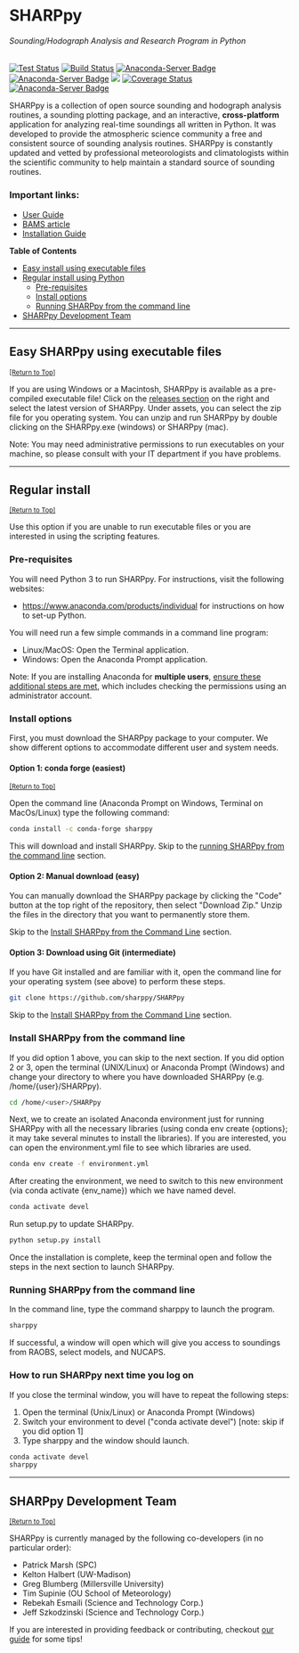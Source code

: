 # SHARPpy

###### Sounding/Hodograph Analysis and Research Program in Python

[![Test Status](https://github.com/NUCAPS/SHARPpy/actions/workflows/pytest.yml/badge.svg?branch=master)](https://github.com/NUCAPS/SHARPpy/actions/workflows/pytest.yml)
[![Build Status](https://github.com/NUCAPS/SHARPpy/actions/workflows/build.yml/badge.svg?branch=master)](https://github.com/NUCAPS/SHARPpy/actions/workflows/build.yml)
[![Anaconda-Server Badge](https://anaconda.org/conda-forge/sharppy/badges/downloads.svg)](https://anaconda.org/conda-forge/sharppy)
[![Anaconda-Server Badge](https://anaconda.org/conda-forge/sharppy/badges/license.svg)](https://anaconda.org/conda-forge/sharppy)
[![](https://img.shields.io/github/downloads/sharppy/SHARPpy/total.svg?style=popout)](https://github.com/sharppy/SHARPpy/releases)
[![Coverage Status](https://coveralls.io/repos/github/sharppy/SHARPpy/badge.svg?branch=master)](https://coveralls.io/github/sharppy/SHARPpy?branch=master)
[![Anaconda-Server Badge](https://anaconda.org/conda-forge/sharppy/badges/platforms.svg)](https://anaconda.org/conda-forge/sharppy)

SHARPpy is a collection of open source sounding and hodograph analysis routines, a sounding plotting package, and an interactive, __cross-platform__ application for analyzing real-time soundings all written in Python. It was developed to provide the atmospheric science community a free and consistent source of sounding analysis routines. SHARPpy is constantly updated and vetted by professional meteorologists and climatologists within the scientific community to help maintain a standard source of sounding routines.

### Important links:
* [User Guide](http://sharppy.github.io/SHARPpy/index.html)
* [BAMS article](https://journals.ametsoc.org/view/journals/bams/98/8/bams-d-15-00309.1.xml)
* [Installation Guide](https://sharppy.github.io/SHARPpy/install.html)

**Table of Contents**
- [Easy install using executable files](#easy-sharppy-using-executable-files)
- [Regular install using Python](#regular-install)
  - [Pre-requisites](#pre-requisites)
  - [Install options](#install-options)
  - [Running SHARPpy from the command line](#running-sharppy-from-the-command-line)
- [SHARPpy Development Team](#sharppy-development-team)

***

## Easy SHARPpy using executable files
<sup>[[Return to Top]](#sharppy)</sup>

If you are using Windows or a Macintosh, SHARPpy is available as a pre-compiled executable file! Click on the [releases section](https://github.com/sharppy/SHARPpy/releases) on the right and select the latest version of SHARPpy. Under assets, you can select the zip file for you operating system. You can unzip and run SHARPpy by double clicking on the SHARPpy.exe (windows) or SHARPpy (mac).

Note: You may need administrative permissions to run executables on your machine, so please consult with your IT department if you have problems.

***

## Regular install
<sup>[[Return to Top]](#sharppy)</sup>

Use this option if you are unable to run executable files or you are interested in using the scripting features.

### Pre-requisites

You will need Python 3 to run SHARPpy. For instructions, visit the following websites:
* https://www.anaconda.com/products/individual for instructions on how to set-up Python.

You will need run a few simple commands in a command line program:
* Linux/MacOS: Open the Terminal application.
* Windows: Open the Anaconda Prompt application.

Note: If you are installing Anaconda for **multiple users**, [ensure these additional steps are met](https://docs.anaconda.com/anaconda/install/multi-user/), which includes checking the permissions using an administrator account.

### Install options
First, you must download the SHARPpy package to your computer. We show different options to accommodate different user and system needs.

#### Option 1: conda forge (easiest)
<sup>[[Return to Top]](#sharppy)</sup>

Open the command line (Anaconda Prompt on Windows, Terminal on MacOs/Linux) type the following command:

```bash
conda install -c conda-forge sharppy
```
This will download and install SHARPpy. Skip to the [running SHARPpy from the command line](#running-sharppy-from-the-command-line) section.

#### Option 2: Manual download (easy)

You can manually download the SHARPpy package by clicking the "Code" button at the top right of the repository, then select "Download Zip." Unzip the files in the directory that you want to permanently store them.

Skip to the [Install SHARPpy from the Command Line](#install-sharppy-from-the-command-line) section.

#### Option 3: Download using Git (intermediate)

If you have Git installed and are familiar with it, open the command line for your operating system (see above) to perform these steps.

```bash
git clone https://github.com/sharppy/SHARPpy
```
Skip to the [Install SHARPpy from the Command Line](#install-sharppy-from-the-command-line) section.

### Install SHARPpy from the command line

If you did option 1 above, you can skip to the next section. If you did option 2 or 3, open the terminal (UNIX/Linux) or Anaconda Prompt (Windows) and change your directory to where you have downloaded SHARPpy (e.g. /home/{user}/SHARPpy).

```bash
cd /home/<user>/SHARPpy
```

Next, we to create an isolated Anaconda environment just for running SHARPpy with all the necessary libraries (using conda env create {options}; it may take several minutes to install the libraries). If you are interested, you can open the environment.yml file to see which libraries are used.

```bash
conda env create -f environment.yml
```

After creating the environment, we need to switch to this new environment (via conda activate {env_name}) which we have named devel.

```bash
conda activate devel
```

Run setup.py to update SHARPpy.

```bash
python setup.py install
```

Once the installation is complete, keep the terminal open and follow the steps in the next section to launch SHARPpy.

### Running SHARPpy from the command line

In the command line, type the command sharppy to launch the program.

```bash
sharppy
```

If successful, a window will open which will give you access to soundings from RAOBS, select models, and NUCAPS.

### How to run SHARPpy next time you log on

If you close the terminal window, you will have to repeat the following steps:

1. Open the terminal (Unix/Linux) or Anaconda Prompt (Windows)
2. Switch your environment to devel ("conda activate devel") [note: skip if you did option 1]
3. Type sharppy and the window should launch.

```bash
conda activate devel
sharppy
```

***

## SHARPpy Development Team
<sup>[[Return to Top]](#sharppy)</sup>

SHARPpy is currently managed by the following co-developers (in no particular order):

- Patrick Marsh (SPC)
- Kelton Halbert (UW-Madison)
- Greg Blumberg (Millersville University)
- Tim Supinie (OU School of Meteorology)
- Rebekah Esmaili (Science and Technology Corp.)
- Jeff Szkodzinski (Science and Technology Corp.)

If you are interested in providing feedback or contributing, checkout [our guide](https://sharppy.github.io/SHARPpy/contributing.html) for some tips!
